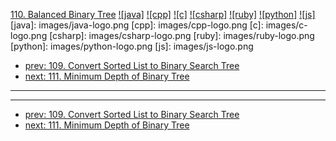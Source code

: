 [110. Balanced Binary Tree](https://leetcode.com/problems/balanced-binary-tree/)
[![java]](https://github.com/leetcode-study-group/leetcode-java-solutions/blob/master/110-balanced-binary-tree.md)
[![cpp]](https://github.com/leetcode-study-group/leetcode-cpp-solutions/blob/master/110-balanced-binary-tree.md)
[![c]](https://github.com/leetcode-study-group/leetcode-c-solutions/blob/master/110-balanced-binary-tree.md)
[![csharp]](https://github.com/leetcode-study-group/leetcode-csharp-solutions/blob/master/110-balanced-binary-tree.md)
[![ruby]](https://github.com/leetcode-study-group/leetcode-ruby-solutions/blob/master/110-balanced-binary-tree.md)
[![python]](https://github.com/leetcode-study-group/leetcode-python-solutions/blob/master/110-balanced-binary-tree.md)
[![js]](https://github.com/leetcode-study-group/leetcode-js-solutions/blob/master/110-balanced-binary-tree.md)
[java]: images/java-logo.png
[cpp]: images/cpp-logo.png
[c]: images/c-logo.png
[csharp]: images/csharp-logo.png
[ruby]: images/ruby-logo.png
[python]: images/python-logo.png
[js]: images/js-logo.png

- [prev: 109. Convert Sorted List to Binary Search Tree](109-convert-sorted-list-to-binary-search-tree.md)
- [next: 111. Minimum Depth of Binary Tree](111-minimum-depth-of-binary-tree.md)

---


---

- [prev: 109. Convert Sorted List to Binary Search Tree](109-convert-sorted-list-to-binary-search-tree.md)
- [next: 111. Minimum Depth of Binary Tree](111-minimum-depth-of-binary-tree.md)
